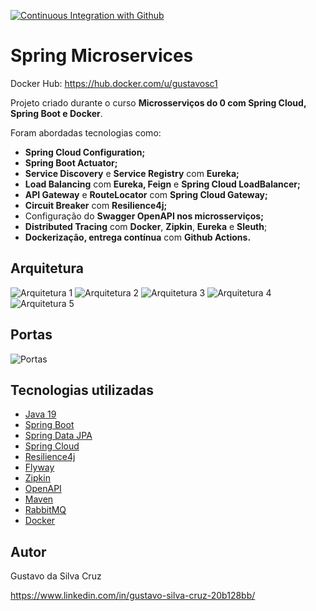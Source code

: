 [![Continuous Integration with Github](https://github.com/GustavoSC1/spring-microservices/actions/workflows/docker-publish.yml/badge.svg)](https://github.com/GustavoSC1/spring-microservices/actions/workflows/docker-publish.yml)

# Spring Microservices

Docker Hub: https://hub.docker.com/u/gustavosc1

Projeto criado durante o curso **Microsserviços do 0 com Spring Cloud, Spring Boot e Docker**.

Foram abordadas tecnologias como:

* **Spring Cloud Configuration;**
* **Spring Boot Actuator;**
* **Service Discovery** e **Service Registry** com **Eureka;**
* **Load Balancing** com **Eureka, Feign** e **Spring Cloud LoadBalancer;**
* **API Gateway** e **RouteLocator** com **Spring Cloud Gateway;**
* **Circuit Breaker** com **Resilience4j;**
* Configuração do **Swagger OpenAPI nos microsserviços;**
* **Distributed Tracing** com **Docker**, **Zipkin**, **Eureka** e **Sleuth**;
* **Dockerização, entrega contínua** com **Github Actions.**

## Arquitetura
![Arquitetura 1](https://ik.imagekit.io/gustavosc/Microservices/Captura_de_tela_de_2023-06-25_16-04-11_gZdv0wwnh.png?updatedAt=1687719886522)
![Arquitetura 2](https://ik.imagekit.io/gustavosc/Microservices/Captura_de_tela_de_2023-06-25_14-07-16_tAQDc1_0n.png?updatedAt=1687719564309)
![Arquitetura 3](https://ik.imagekit.io/gustavosc/Microservices/Captura_de_tela_de_2023-06-25_14-04-03_UIhZcFtb8.png?updatedAt=1687719536232)
![Arquitetura 4](https://ik.imagekit.io/gustavosc/Microservices/Captura_de_tela_de_2023-06-25_14-01-26_N5p25FDSv.png?updatedAt=1687719512572)
![Arquitetura 5](https://ik.imagekit.io/gustavosc/Microservices/Captura_de_tela_de_2023-06-25_14-11-14_pw-QQ8uVR.png?updatedAt=1687719578302)

## Portas
![Portas](https://ik.imagekit.io/gustavosc/Microservices/Captura_de_tela_de_2023-06-25_14-00-11_S9svTkyy9.png?updatedAt=1687718984366)

## Tecnologias utilizadas
- [Java 19](https://www.oracle.com/java/)
- [Spring Boot](https://spring.io/projects/spring-boot)
- [Spring Data JPA](https://spring.io/projects/spring-data-jpa)
- [Spring Cloud](https://spring.io/projects/spring-cloud)
- [Resilience4j](https://resilience4j.readme.io/docs)
- [Flyway](https://flywaydb.org/)
- [Zipkin](https://zipkin.io/)
- [OpenAPI](https://swagger.io/specification/)
- [Maven](https://maven.apache.org/)
- [RabbitMQ](https://www.rabbitmq.com/)
- [Docker](https://www.docker.com/)

## Autor

Gustavo da Silva Cruz

https://www.linkedin.com/in/gustavo-silva-cruz-20b128bb/
